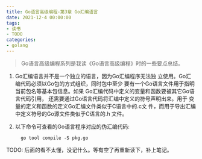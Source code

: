 ```yaml
---
title: Go语言高级编程-第3章 Go汇编语言
date: 2021-12-4 00:00:00
tags:
- 读书
- TODO
categories:
- golang
---
```


> Go语言高级编程系列是我读《Go语言高级编程》时的一些要点总结。

1. Go汇编语言并不是一个独立的语言，因为Go汇编程序无法独 立使用。Go汇编代码必须以Go包的方式组织，同时包中至少 要有一个Go语言文件用于指明当前包名等基本包信息。如果 Go汇编代码中定义的变量和函数要被其它Go语言代码引用， 还需要通过Go语言代码将汇编中定义的符号声明出来。用于 变量的定义和函数的定义Go汇编文件类似于C语言中的.c文 件，而用于导出汇编中定义符号的Go源文件类似于C语言的.h 文件。

2. 以下命令可查看的Go语言程序对应的伪汇编代码:

   ```shell
     go tool compile -S pkg.go
   ```

TODO: 后面的看不太懂，没记什么。等有空了再重新读下，补上笔记。
